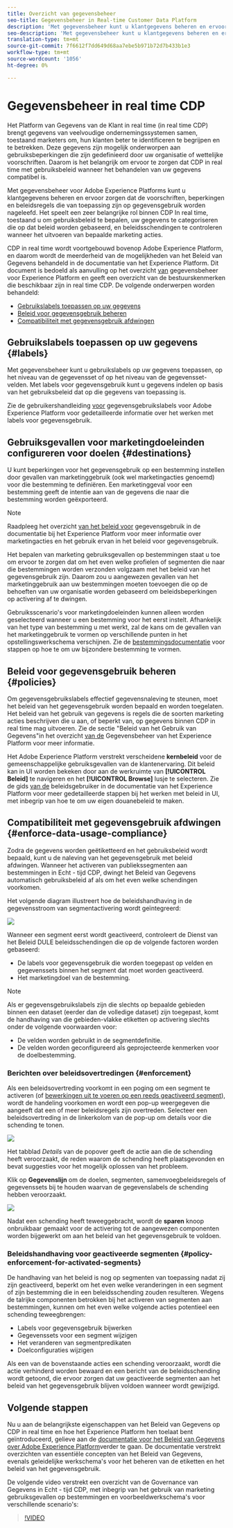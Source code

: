 ```yaml
---
title: Overzicht van gegevensbeheer
seo-title: Gegevensbeheer in Real-time Customer Data Platform
description: 'Met gegevensbeheer kunt u klantgegevens beheren en ervoor zorgen dat de regels, beperkingen en beleidsregels die van toepassing zijn op het gebruik van gegevens worden nageleefd. '
seo-description: 'Met gegevensbeheer kunt u klantgegevens beheren en ervoor zorgen dat de regels, beperkingen en beleidsregels die van toepassing zijn op het gebruik van gegevens worden nageleefd. '
translation-type: tm+mt
source-git-commit: 7f6612f7dd649d68aa7ebe5b971b72d7b433b1e3
workflow-type: tm+mt
source-wordcount: '1056'
ht-degree: 0%

---
```



# Gegevensbeheer in real time CDP

Het Platform van Gegevens van de Klant in real time (in real time CDP) brengt gegevens van veelvoudige ondernemingssystemen samen, toestaand marketers om, hun klanten beter te identificeren te begrijpen en te betrekken. Deze gegevens zijn mogelijk onderworpen aan gebruiksbeperkingen die zijn gedefinieerd door uw organisatie of wettelijke voorschriften. Daarom is het belangrijk om ervoor te zorgen dat CDP in real time met gebruiksbeleid wanneer het behandelen van uw gegevens compatibel is.

Met gegevensbeheer voor Adobe Experience Platforms kunt u klantgegevens beheren en ervoor zorgen dat de voorschriften, beperkingen en beleidsregels die van toepassing zijn op gegevensgebruik worden nageleefd. Het speelt een zeer belangrijke rol binnen CDP In real time, toestaand u om gebruiksbeleid te bepalen, uw gegevens te categoriseren die op dat beleid worden gebaseerd, en beleidsschendingen te controleren wanneer het uitvoeren van bepaalde marketing acties.

CDP in real time wordt voortgebouwd bovenop Adobe Experience Platform, en daarom wordt de meerderheid van de mogelijkheden van het Beleid van Gegevens behandeld in de documentatie van het Experience Platform. Dit document is bedoeld als aanvulling op het overzicht [van](../../data-governance/home.md) gegevensbeheer voor Experience Platform en geeft een overzicht van de bestuurskenmerken die beschikbaar zijn in real time CDP. De volgende onderwerpen worden behandeld:

* [Gebruikslabels toepassen op uw gegevens](#labels)
* [Beleid voor gegevensgebruik beheren](#policies)
* [Compatibiliteit met gegevensgebruik afdwingen](#enforce-data-usage-compliance)

## Gebruikslabels toepassen op uw gegevens {#labels}

Met gegevensbeheer kunt u gebruikslabels op uw gegevens toepassen, op het niveau van de gegevensset of op het niveau van de gegevensset-velden. Met labels voor gegevensgebruik kunt u gegevens indelen op basis van het gebruiksbeleid dat op die gegevens van toepassing is.

Zie de gebruikershandleiding [voor](../../data-governance/labels/overview.md) gegevensgebruikslabels voor Adobe Experience Platform voor gedetailleerde informatie over het werken met labels voor gegevensgebruik.

## Gebruiksgevallen voor marketingdoeleinden configureren voor doelen {#destinations}

U kunt beperkingen voor het gegevensgebruik op een bestemming instellen door gevallen van marketinggebruik (ook wel marketingacties genoemd) voor die bestemming te definiëren. Een marketinggeval voor een bestemming geeft de intentie aan van de gegevens die naar die bestemming worden geëxporteerd.

>[!NOTE]
>
>Raadpleeg het overzicht [van het beleid voor](../../data-governance/policies/overview.md) gegevensgebruik in de documentatie bij het Experience Platform voor meer informatie over marketingacties en het gebruik ervan in het beleid voor gegevensgebruik.

Het bepalen van marketing gebruiksgevallen op bestemmingen staat u toe om ervoor te zorgen dat om het even welke profielen of segmenten die naar die bestemmingen worden verzonden volgzaam met het beleid van het gegevensgebruik zijn. Daarom zou u aangewezen gevallen van het marketinggebruik aan uw bestemmingen moeten toevoegen die op de behoeften van uw organisatie worden gebaseerd om beleidsbeperkingen op activering af te dwingen.

Gebruiksscenario&#39;s voor marketingdoeleinden kunnen alleen worden geselecteerd wanneer u een bestemming voor het eerst instelt. Afhankelijk van het type van bestemming u met werkt, zal de kans om de gevallen van het marketinggebruik te vormen op verschillende punten in het opstellingswerkschema verschijnen. Zie de [bestemmingsdocumentatie](../destinations/destinations-overview.md) voor stappen op hoe te om uw bijzondere bestemming te vormen.


## Beleid voor gegevensgebruik beheren {#policies}

Om gegevensgebruikslabels effectief gegevensnaleving te steunen, moet het beleid van het gegevensgebruik worden bepaald en worden toegelaten. Het beleid van het gebruik van gegevens is regels die de soorten marketing acties beschrijven die u aan, of beperkt van, op gegevens binnen CDP in real time mag uitvoeren. Zie de sectie &quot;Beleid van het Gebruik van Gegevens&quot;in het overzicht [van de](../../data-governance/home.md) Gegevensbeheer van het Experience Platform voor meer informatie.

Het Adobe Experience Platform verstrekt verscheidene **kernbeleid** voor de gemeenschappelijke gebruiksgevallen van de klantenervaring. Dit beleid kan in UI worden bekeken door aan de werkruimte van **[!UICONTROL Beleid]** te navigeren en het **[!UICONTROL Browse]** lusje te selecteren. Zie de gids [van de](../../data-governance/policies/user-guide.md) beleidsgebruiker in de documentatie van het Experience Platform voor meer gedetailleerde stappen bij het werken met beleid in UI, met inbegrip van hoe te om uw eigen douanebeleid te maken.

## Compatibiliteit met gegevensgebruik afdwingen {#enforce-data-usage-compliance}

Zodra de gegevens worden geëtiketteerd en het gebruiksbeleid wordt bepaald, kunt u de naleving van het gegevensgebruik met beleid afdwingen. Wanneer het activeren van publiekssegmenten aan bestemmingen in Echt - tijd CDP, dwingt het Beleid van Gegevens automatisch gebruiksbeleid af als om het even welke schendingen voorkomen.

Het volgende diagram illustreert hoe de beleidshandhaving in de gegevensstroom van segmentactivering wordt geïntegreerd:

![](assets/enforcement-flow.png)

Wanneer een segment eerst wordt geactiveerd, controleert de Dienst van het Beleid DULE beleidsschendingen die op de volgende factoren worden gebaseerd:

* De labels voor gegevensgebruik die worden toegepast op velden en gegevenssets binnen het segment dat moet worden geactiveerd.
* Het marketingdoel van de bestemming.

>[!NOTE]
>
>Als er gegevensgebruikslabels zijn die slechts op bepaalde gebieden binnen een dataset (eerder dan de volledige dataset) zijn toegepast, komt de handhaving van die gebieden-vlakke etiketten op activering slechts onder de volgende voorwaarden voor:
>* De velden worden gebruikt in de segmentdefinitie.
>* De velden worden geconfigureerd als geprojecteerde kenmerken voor de doelbestemming.


### Berichten over beleidsovertredingen {#enforcement}

Als een beleidsovertreding voorkomt in een poging om een segment te activeren (of [bewerkingen uit te voeren op een reeds geactiveerd segment](#policy-enforcement-for-activated-segments)), wordt de handeling voorkomen en wordt een pop-up weergegeven die aangeeft dat een of meer beleidsregels zijn overtreden. Selecteer een beleidsovertreding in de linkerkolom van de pop-up om details voor die schending te tonen.

![](assets/violation-popover.png)

Het tabblad *Details* van de popover geeft de actie aan die de schending heeft veroorzaakt, de reden waarom de schending heeft plaatsgevonden en bevat suggesties voor het mogelijk oplossen van het probleem.

Klik op **Gegevenslijn** om de doelen, segmenten, samenvoegbeleidsregels of gegevenssets bij te houden waarvan de gegevenslabels de schending hebben veroorzaakt.

![](assets/data-lineage.png)

Nadat een schending heeft teweeggebracht, wordt de **sparen** knoop onbruikbaar gemaakt voor de activering tot de aangewezen componenten worden bijgewerkt om aan het beleid van het gegevensgebruik te voldoen.

### Beleidshandhaving voor geactiveerde segmenten {#policy-enforcement-for-activated-segments}

De handhaving van het beleid is nog op segmenten van toepassing nadat zij zijn geactiveerd, beperkt om het even welke veranderingen in een segment of zijn bestemming die in een beleidsschending zouden resulteren. Wegens de talrijke componenten betrokken bij het activeren van segmenten aan bestemmingen, kunnen om het even welke volgende acties potentieel een schending teweegbrengen:

* Labels voor gegevensgebruik bijwerken
* Gegevenssets voor een segment wijzigen
* Het veranderen van segmentpredikaten
* Doelconfiguraties wijzigen

Als een van de bovenstaande acties een schending veroorzaakt, wordt die actie verhinderd worden bewaard en een bericht van de beleidsschending wordt getoond, die ervoor zorgen dat uw geactiveerde segmenten aan het beleid van het gegevensgebruik blijven voldoen wanneer wordt gewijzigd.

## Volgende stappen

Nu u aan de belangrijkste eigenschappen van het Beleid van Gegevens op CDP in real time en hoe het Experience Platform hen toelaat bent geïntroduceerd, gelieve aan de [documentatie voor het Beleid van Gegevens over Adobe Experience Platform](../../data-governance/home.md)verder te gaan. De documentatie verstrekt overzichten van essentiële concepten van het Beleid van Gegevens, evenals geleidelijke werkschema&#39;s voor het beheren van de etiketten en het beleid van het gegevensgebruik.

De volgende video verstrekt een overzicht van de Governance van Gegevens in Echt - tijd CDP, met inbegrip van het gebruik van marketing gebruiksgevallen op bestemmingen en voorbeeldwerkschema&#39;s voor verschillende scenario&#39;s:

>[!VIDEO](https://video.tv.adobe.com/v/33631?quality=12&learn=on)
